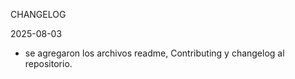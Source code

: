 
CHANGELOG

2025-08-03

- se agregaron los archivos readme, Contributing y changelog al repositorio.

